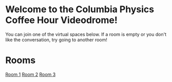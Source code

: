# Welcome to the Columbia Physics Coffee Hour Videodrome!

You can join one of the virtual spaces below. If a room is empty or you don't like the conversation, try going to another room!

# Rooms

[Room 1](room1.md)
[Room 2](room2.md)
[Room 3](room3.md)
